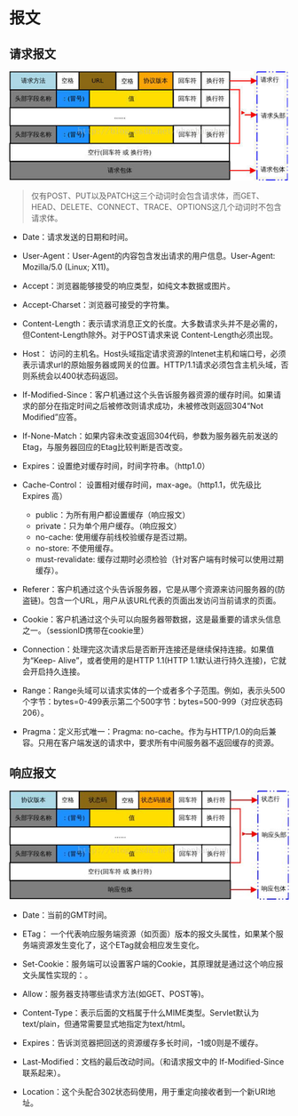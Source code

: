 # 报文



## 请求报文

![](./images/1.jpg)

> 仅有POST、PUT以及PATCH这三个动词时会包含请求体，而GET、HEAD、DELETE、CONNECT、TRACE、OPTIONS这几个动词时不包含请求体。

- Date：请求发送的日期和时间。

- User-Agent：User-Agent的内容包含发出请求的用户信息。User-Agent: Mozilla/5.0 (Linux; X11)。

- Accept：浏览器能够接受的响应类型，如纯文本数据或图片。

- Accept-Charset：浏览器可接受的字符集。

- Content-Length：表示请求消息正文的长度。大多数请求头并不是必需的，但Content-Length除外。对于POST请求来说 Content-Length必须出现。

- Host： 访问的主机名。Host头域指定请求资源的Intenet主机和端口号，必须表示请求url的原始服务器或网关的位置。HTTP/1.1请求必须包含主机头域，否则系统会以400状态码返回。

- If-Modified-Since：客户机通过这个头告诉服务器资源的缓存时间。如果请求的部分在指定时间之后被修改则请求成功，未被修改则返回304“Not Modified”应答。

- If-None-Match：如果内容未改变返回304代码，参数为服务器先前发送的Etag，与服务器回应的Etag比较判断是否改变。

- Expires：设置绝对缓存时间，时间字符串。（http1.0）

- Cache-Control： 设置相对缓存时间，max-age。（http1.1，优先级比 Expires 高）
  - public：为所有用户都设置缓存（响应报文）
  - private：只为单个用户缓存。（响应报文）
  - no-cache: 使用缓存前线校验缓存是否过期。
  - no-store: 不使用缓存。
  - must-revalidate: 缓存过期时必须检验（针对客户端有时候可以使用过期缓存）。

- Referer：客户机通过这个头告诉服务器，它是从哪个资源来访问服务器的(防盗链)。包含一个URL，用户从该URL代表的页面出发访问当前请求的页面。

- Cookie：客户机通过这个头可以向服务器带数据，这是最重要的请求头信息之一。（sessionID携带在cookie里）

- Connection：处理完这次请求后是否断开连接还是继续保持连接。如果值为“Keep- Alive”，或者使用的是HTTP 1.1(HTTP 1.1默认进行持久连接)，它就会开启持久连接。

- Range：Range头域可以请求实体的一个或者多个子范围。例如，表示头500个字节：bytes=0-499表示第二个500字节：bytes=500-999（对应状态码206）。

- Pragma：定义形式唯一：Pragma: no-cache。作为与HTTP/1.0的向后兼容。只用在客户端发送的请求中，要求所有中间服务器不返回缓存的资源。


## 响应报文

![](./images/2.jpg)

- Date：当前的GMT时间。

- ETag： 一个代表响应服务端资源（如页面）版本的报文头属性，如果某个服务端资源发生变化了，这个ETag就会相应发生变化。

- Set-Cookie：服务端可以设置客户端的Cookie，其原理就是通过这个响应报文头属性实现的：。

- Allow：服务器支持哪些请求方法(如GET、POST等)。

- Content-Type：表示后面的文档属于什么MIME类型。Servlet默认为text/plain，但通常需要显式地指定为text/html。

- Expires：告诉浏览器把回送的资源缓存多长时间，-1或0则是不缓存。

- Last-Modified：文档的最后改动时间。（和请求报文中的 If-Modified-Since 联系起来）。

- Location：这个头配合302状态码使用，用于重定向接收者到一个新URI地址。




